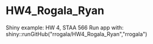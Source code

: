 # HW4_Rogala_Ryan
Shiny example:  HW 4, STAA 566
Run app with: shiny::runGitHub("rrogala/HW4_Rogala_Ryan","rrogala")
